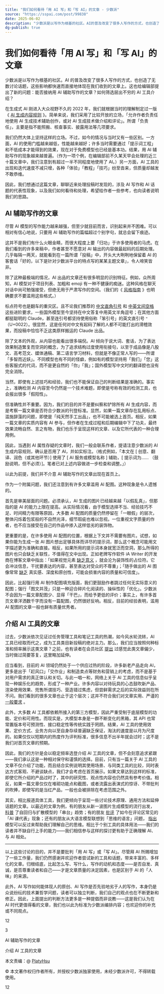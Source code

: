 ```yaml
---
title: "我们如何看待「用 AI 写」和「写 AI」的文章 - 少数派"
source: "https://sspai.com/post/99838"
date: 2025-06-02
description: "少数派是以写作为根基的社区。AI的普及改变了很多人写作的方式，也创造了无数讨论话题，这些影响都快速而直接地体现在我们收到的文章上。这也给编辑部提出了新的问题：能否接纳用AI辅助写作的文章？如何筛选层出 ..."
dg-publish: true
---
```

# 我们如何看待「用 AI 写」和「写 AI」的文章 

少数派是以写作为根基的社区。AI 的普及改变了很多人写作的方式，也创造了无数讨论话题，这些影响都快速而直接地体现在我们收到的文章上。这也给编辑部提出了新的问题：能否接纳用 AI 辅助写作的文章？如何筛选层出不穷的 AI 工具介绍？

在生成式 AI 刚进入大众视野不久的 2022 年，我们就根据当时的理解制定过一版《 [AI 生成内容规则](https://manual.sspai.com/rules/special/#AIGC) 》。简单来说，我们采用了比较开放的立场，「允许作者负责任地使用 AI 生成技术辅助创作，或对 AI 生成技术做介绍和评论」。所谓「负责任」，主要是指不能照搬、核查事实、披露用法等几项要求。

我们仍然大体上坚持这样的立场。不过，如今的情况与当时又有一些区别。一方面，AI 的使用门槛越来越低，性能越来越好；许多当时需要通过「提示词工程」和不低成本才能得到的效果，现在对于免费模型也已经是基本功。结果，用 AI 辅助写作的现象越来越普遍。（作为一项个例，在编辑部前不久某天早会处理的近三十篇文章中，我们注意到有超过一半不同程度地使用了 AI。）另一方面，AI 工具的出现和迭代速度不减只增，各种「体验」「教程」「技巧」纷至沓来，但质量却越发不敢恭维。

因此，我们想通过这篇文章，聊聊近来处理投稿时发现的，涉及 AI 写作和 AI 话题的代表性现象，以及我们如何看待和处理，希望给作者一些参考，也向读者说明我们的思路。

## AI 辅助写作的文章

尽管 AI 模型的写作能力越来越强，但至少就目前而言，识别起来并不困难。可以相对有信心地说，只要用 AI 辅助写作的篇幅超过个别字句，就总会留下痕迹。

这并不是我们有什么火眼金睛，而很大程度上要「归功」于许多使用者的马虎。在我们看到的许多来稿中，作者甚至不愿意对 AI 输出的内容做最起码的后期处理。几乎每隔一两天，就能看到在一篇所谓「投稿」中，开头大大咧咧地保留着 AI 的客套话「好的，以下是针对少数派平台的特点写的某某主题文章」，令人啼笑皆非。

除了这种最极端的情况，AI 出品的文章还有很多明显的识别特征。例如，众所周知，AI 模型对于项目列表、加粗和 emoji 有一种不健康的痴迷。这种风格在聊天对话中尚可勉强接受，但绝无用于严肃写作的空间。（我们的《 [风格指南](https://manual.sspai.com/rules/style/) 》也明确要求不要滥用这些格式。）

标点符号也是翻车的重灾区。且不论我们推荐的 [中文直角引号](https://manual.sspai.com/rules/style/#_7) 和 [中英文间空格](https://manual.sspai.com/rules/style/#pangu) 这些进阶要求，一些国外模型至今坚持在中文答复中用英文半角逗号；在其他方面都挺聪明的 Claude，甚至连引号都坚持使用俗称「笨引号」的英文直引号 `"` （U+0022）。很显然，这是任何对中文有起码了解的人都不可能打出的滑稽效果，而投稿中恰恰不乏这类原样搬运的 Claude 出品。

除了文本的外观，从内容也能看出很多端倪。AI 倾向于说大词、套话，为了表达效果制造繁复而空洞的概念，为了追求结构过度使用衔接句，以至于成品像是八股文、高考范文、媒体通稿、第二语言学习材料，但就是不像正常人写的——所谓「多智而近妖」。不同模型也有不同的怪癖，例如有的模型坚持用「我们」「您」这些客服式的代词，而不是更自然的「你」「我」；国外模型写中文时的翻译腔也没有完全消除。

当然，即使有上述技巧和经验，我们也不能保证自己的判断结果是准确的。事实上，准确检测 AI 内容至今仍然是一个技术难题，即使是号称有效的检测工具，也会报出很多「假阳性」。

但准确性并不重要。因为，我们的目的并不是要纠察和铲除所有 AI 生成内容，而是考察一篇文章是否符合少数派的刊登标准。显然，如果一篇文章存在乱用标点、滥施辞藻的问题，即使是「纯天然手工出品」，也不可能被选上首页。相反，如果一篇文章的实质内容有 AI 参与，但作者在生成过程和后期编辑中下了功夫，最终效果流畅自然、言之有物，我们也乐于呈现这样的文章、以及它所代表的一种合理用例。

因此，当遇到 AI 属性存疑的文章时，我们一般会联系作者，提请注意少数派的 AI 生成内容规则，确认是否用了 AI，并如实标注。（格式例如，「本文在 \[ 创意、翻译、润色（或其他环节）\] 使用了 \[ AI 服务或模型名称 \] 辅助，\[ 提示词为…… （鼓励说明，但不必须）\]。笔者已对上述内容做进一步检查和调整。」）

以此为前提，我们并不介意 AI 辅助写作的文章出现在首页上。

作为一个附属问题，我们还注意到有许多文章滥用 AI 配图。这种现象是令人遗憾的。

首先是审美层面的问题。必须承认，AI 生成的图片已经越来越「以假乱真」，但那指的是 AI 的能力上限在提高。从实际情况看，由于模型选择不当、经验技巧不足、时间精力有限等原因，大多数 AI 配图的质量仍然停留在「一眼假」的层次，整体闪烁着包浆般的不自然光泽，细节瑕疵也难以忽视。一位重视文字质量的作者，也不应当接受在自己的作品中掺入这样低劣的装饰物。

更重要的是，在许多使用 AI 配图的位置，根据上下文并不需要有图片。试想，如果你能为生成一张 AI 图片想出足够具体而详尽的提示词，那么这个概念可能用文字描述更为准确和直接。相反，如果所用的提示词本身就宽泛而空洞，那么所得的图片也只会缺乏关联性，不值得在文中出现。正如老牌写作软件 iA Writer 的开发商在博客文章中指出：「如果视觉元素 [缺乏意义](https://sspai.com/link?target=https%3A%2F%2Fia.net%2Ftopics%2Fa-good-image-tells-a-good-story) ，就会沦为装饰性的占位符。它会冲淡信息，干扰要表达的内容，甚至表达对受众的不尊重」；「随手做出的 AI 图像常常 [缺乏](https://sspai.com/link?target=https%3A%2F%2Fia.net%2Ftopics%2Fai-art-is-the-new-stock-image) 真实感、深度和原创性，可能会损害内容的质量和可信度」。

因此，比起强行用 AI 制作配图填充版面，我们更鼓励作者跳过任何无实际意义的配图；强行「图文并茂」只是一种迎合碎片化阅读的、操纵性的「优化」。少数派不会因为一篇文章配图少、显得「干巴」，而给予更低的评价；事实上，有许多首页文章洋洒数千字而没有一篇配图，仍然很好反响。相反，目前的经验表明，滥用 AI 配图的文章一般也鲜有质量优秀者。

## 介绍 AI 工具的文章

过去，少数派依次见证过任务管理工具和笔记工具的热潮，如今风水轮流转，AI 工具已经取而代之，成为工具类目新投稿的绝对主力。那么，我们应当按照何种标准和频率展示这类文章？之前，也有读者在会员社区 [提出](https://sspai.com/t/9a966fnu4yce) 过感觉此类文章偏少，当时做过简要答复，这里略加延伸。

应当看到，目前的 AI 领域仍然处于一个供应过热的阶段，许多新老产品走向 AI，更多是出于「赶风口」「交作业」和制造卖点等财务和营销上的考虑，而不是基于对用户需求的真正体认和关切。与此一唱一和，网络上关于 AI 工具的信息似乎呈现一种娱乐化的趋势，形成了一种产业。许多内容以对待玩具的心态鼓吹新产品、渲染使用效果、兜售所谓技巧、营造错过焦虑，但尝鲜需求之后的实际效益则在所不问。我们看到的很多文章也止于这个层次；这并不符合我们对文章实用、严谨的 [一般要求](https://manual.sspai.com/rules/review) 。

此外，大多数 AI 工具都依赖所接入的第三方模型，因此严重受制于底层模型的功能、定价和可用性。而现实是，大模型本身是一群不断变化的黑箱，其 API 也常常置版本号可预测性、接口稳定性等传统实践于罔顾。结果，AI 工具的使用效果、定价方式、业务方向以至自身存续普遍缺乏保证，淘汰的速度是以月为尺度的。如果仅仅以短期内的热度作为评判标准，很多信息不出半年就会过时；这不是我们对首页文章的预期。

因此，我们的方针是会以稳定频率选登介绍 AI 工具的文章，但不会刻意追求紧跟——我们承认这是一种相对保守和谨慎的选择。目前，只有当一篇关于 AI 工具的文章不仅介绍了功能，而且结合实例说明其使用场景、与同类工具的比较，同时表达方式客观、不避谈缺点，我们才会考虑在首页展示。如果文章达到这样的标准，即使它所介绍的产品过时了，其中的研究性、观点性内容也仍然具有参考价值。相反，如果一篇文章仅仅在堆砌功能点和截图，或者流露出表演式的惊讶、不带批判的吹捧，即使写的是当红产品，一般也会被排除在考虑范围之外。

其实，相比报道具体工具，我们更倾向于呈现一些讨论技术原理、通用方法和延伸话题的文章。以最近的文章为例，有的朋友从新一波图片生成模型的流行出发， [科普](https://sspai.com/post/98207) 了自回归与扩散模型的「串台」趋势；有的朋友 [批评](https://sspai.com/post/98699) 了如今在评论区常见的「AI 课代表」现象；还有的朋友从大语言模型联想到「思维的语言」问题， [指出](https://sspai.com/post/99441) 模型可以反过来帮助我们理解自己的思维。相比于个别工具的具体用法——我们的读者并不缺自行上手的能力——我们相信参与这样的探讨更有助于正确理解 AI、与 AI 相处。

---

以上这些讨论的目的，并不是要批判「用 AI 写」或「写 AI」。尽管拜 AI 所赐增加了一些工作量，我们仍然感谢并欢迎作者尝试新的工具和话题，带来丰富的、多样化的文章。归根结底，比起怎么写、写什么，写作的动机和态度——是否自发、真诚，是否尊重读者和自己——才是文章质量的决定因素，也是区别于 AI 的「人味」的来源。

此外，AI 写作如何能体现人的原创、AI 写作是否先验地劣于人的写作，本身仍是众说纷纭的技术兼哲学问题，读者可以独立判断，我们自己的观点也在不断更新和修正。因此，上面提出的判断方法更多是一种提倡而非说教——这是我们认为在 AI 时代更值得看的文章，我们也以此为标准为少数派编排内容；也欢迎你的补充或不同观点。

12

3

AI 辅助写作的文章

介绍 AI 工具的文章

本文责编：@ [PlatyHsu](https://sspai.com/u/platyhsu)

© 本文著作权归作者所有，并授权少数派独家使用，未经少数派许可，不得转载使用。

12